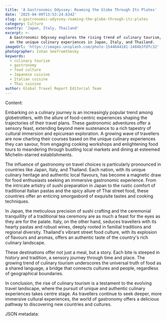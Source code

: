 ```yaml
---
title: 'A Gastronomic Odyssey: Roaming the Globe Through Its Plates'
date: '2025-04-09T13:53:24.634Z'
slug: a-gastronomic-odyssey-roaming-the-globe-through-its-plates
category: Culture
country: 'Japan, Italy, Thailand'
excerpt: >-
  A Gastronomic Odyssey explores the rising trend of culinary tourism, focusing
  on the unique culinary experiences in Japan, Italy, and Thailand.
imageUrl: 'https://images.unsplash.com/photo-1544644181-1484b3fdfc32'
photographer: Ishan Seefromthesky
keywords:
  - culinary tourism
  - gastronomy
  - food culture
  - Japanese cuisine
  - Italian cuisine
  - Thai cuisine
author: Global Travel Report Editorial Team
---
```

Content: 

Embarking on a culinary journey is an increasingly popular trend among globetrotters, with the allure of food-centric experiences shaping the trajectories of their travel plans. These gastronomic adventures offer a sensory feast, extending beyond mere sustenance to a rich tapestry of cultural immersion and epicurean exploration. A growing wave of travellers are now charting their courses based on the unique culinary experiences they can savour, from engaging cooking workshops and enlightening food tours to meandering through bustling local markets and dining at esteemed Michelin-starred establishments.

The influence of gastronomy on travel choices is particularly pronounced in countries like Japan, Italy, and Thailand. Each nation, with its unique culinary heritage and authentic local flavours, has become a magnetic draw for food enthusiasts seeking an immersive gastronomic experience. From the intricate artistry of sushi preparation in Japan to the rustic comfort of traditional Italian pastas and the spicy allure of Thai street food, these countries offer an enticing smorgasbord of exquisite tastes and cooking techniques.

In Japan, the meticulous precision of sushi crafting and the ceremonial tranquillity of a traditional tea ceremony are as much a feast for the eyes as they are for the palate. Italy, on the other hand, seduces travellers with its hearty pastas and robust wines, deeply rooted in familial traditions and regional diversity. Thailand's vibrant street food culture, with its explosion of flavours and aromas, offers an authentic taste of the country's rich culinary landscape.

These destinations offer not just a meal, but a story. Each bite is steeped in history and tradition, a sensory journey through time and place. The growing trend of culinary tourism underscores the universal truth of food as a shared language, a bridge that connects cultures and people, regardless of geographical boundaries.

In conclusion, the rise of culinary tourism is a testament to the evolving travel landscape, where the pursuit of unique and authentic culinary experiences takes centre stage. As travellers continue to seek deeper, more immersive cultural experiences, the world of gastronomy offers a delicious pathway to discovering new countries and cultures.

JSON metadata:
